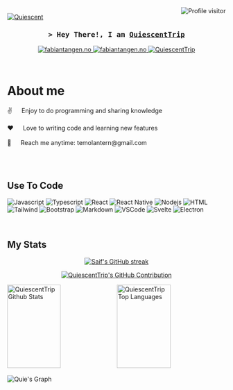 <a href="https://komarev.com/ghpvc/?username=QuiescentTrip">
  <img align="right" src="https://komarev.com/ghpvc/?username=QuiescentTrip&label=Visitors&color=0e75b6&style=flat" alt="Profile visitor" />
</a>

[ ![Quiescent](https://www.hackthebox.eu/badge/image/540662)](https://www.hackthebox.eu/home/users/profile/540662)

<!-- Intro  -->
<h3 align="center">
        <samp>&gt; Hey There!, I am
                <b><a target="_blank" href="https://fabiantangen.no">QuiescentTrip</a></b>
        </samp>
</h3>
<p align="center">
 <a href="https://fabiantangen.no" target="blank">
  <img src="https://img.shields.io/badge/Website-DC143C?style=for-the-badge&logo=medium&logoColor=white" alt="fabiantangen.no" />
 </a>
 <a href="https://linkedin.com/in/fabian-tangen-2047b3255/" target="_blank">
  <img src="https://img.shields.io/badge/LinkedIn-0077B5?style=for-the-badge&logo=linkedin&logoColor=white" alt="fabiantangen.no"/>
 </a>
  <a href="https://dev.to/quiescent" target="_blank">
  <img src="https://img.shields.io/badge/dev.to-0A0A0A?style=for-the-badge&logo=dev.to&logoColor=white" alt="QuiescentTrip" />
 </a>
</p>
<br />

<!-- About Section -->
 # About me
<p>
 ✌️ &emsp; Enjoy to do programming and sharing knowledge <br/><br/>
 ❤️ &emsp; Love to writing code and learning new features<br/><br/>
 📧 &emsp; Reach me anytime: temolantern@gmail.com<br/><br/>

</p>
<br/>

## Use To Code

![Javascript](https://img.shields.io/badge/Javascript-F0DB4F?style=for-the-badge&labelColor=black&logo=javascript&logoColor=F0DB4F)
![Typescript](https://img.shields.io/badge/Typescript-007acc?style=for-the-badge&labelColor=black&logo=typescript&logoColor=007acc)
![React](https://img.shields.io/badge/-React-61DBFB?style=for-the-badge&labelColor=black&logo=react&logoColor=61DBFB)
![React Native](https://img.shields.io/badge/React_Native-20232A?style=for-the-badge&logo=react&logoColor=61DAFB)
![Nodejs](https://img.shields.io/badge/Nodejs-3C873A?style=for-the-badge&labelColor=black&logo=node.js&logoColor=3C873A)
![HTML](https://img.shields.io/badge/HTML5-E34F26?style=for-the-badge&logo=html5&logoColor=white)
![Tailwind](https://img.shields.io/badge/Tailwind_CSS-092749?style=for-the-badge&logo=tailwindcss&logoColor=06B6D4&labelColor=000000)
![Bootstrap](https://img.shields.io/badge/Bootstrap-563D7C?style=for-the-badge&logo=bootstrap&logoColor=white)
![Markdown](https://img.shields.io/badge/Markdown-000000?style=for-the-badge&logo=markdown&logoColor=white)
![VSCode](https://img.shields.io/badge/Visual_Studio-0078d7?style=for-the-badge&logo=visual%20studio&logoColor=white)
![Svelte](https://img.shields.io/badge/Svelte-F05032?style=for-the-badge&logo=Svelte&logoColor=white)
![Electron](https://img.shields.io/badge/Electron-0078d7?style=for-the-badge&logo=Electron&logoColor=white)

<br/>

## My Stats

<p align="center">
  <a href="https://github.com/QuiescentTrip">
    <img src="https://github-readme-streak-stats.herokuapp.com/?user=QuiescentTrip&theme=radical&border=7F3FBF&background=0D1117" alt="Saif's GitHub streak"/>
  </a>
</p>

<p align="center">
  <a href="https://github.com/QuiescentTrip">
    <img src="https://github-profile-summary-cards.vercel.app/api/cards/profile-details?username=QuiescentTrip&theme=radical" alt="QuiescentTrip's GitHub Contribution"/>
  </a>
</p>

<a> 
    <a href="https://github.com/QuiescentTrip"><img alt="QuiescentTrip Github Stats" src="https://denvercoder1-github-readme-stats.vercel.app/api?username=QuiescentTrip&show_icons=true&count_private=true&theme=react&border_color=7F3FBF&bg_color=0D1117&title_color=F85D7F&icon_color=F8D866" height="192px" width="49.5%"/></a>
  <a href="https://github.com/QuiescentTrip"><img alt="QuiescentTrip Top Languages" src="https://denvercoder1-github-readme-stats.vercel.app/api/top-langs/?username=QuiescentTrip&langs_count=8&layout=compact&theme=react&border_color=7F3FBF&bg_color=0D1117&title_color=F85D7F&icon_color=F8D866" height="192px" width="49.5%"/></a>
  <br/>
</a>


![Quie's Graph](https://github-readme-activity-graph.vercel.app/graph?username=QuiescentTrip&custom_title=Al%20Siam's%20GitHub%20Activity%20Graph&bg_color=0D1117&color=7F3FBF&line=7F3FBF&point=7F3FBF&area_color=FFFFFF&title_color=FFFFFF&area=true)
